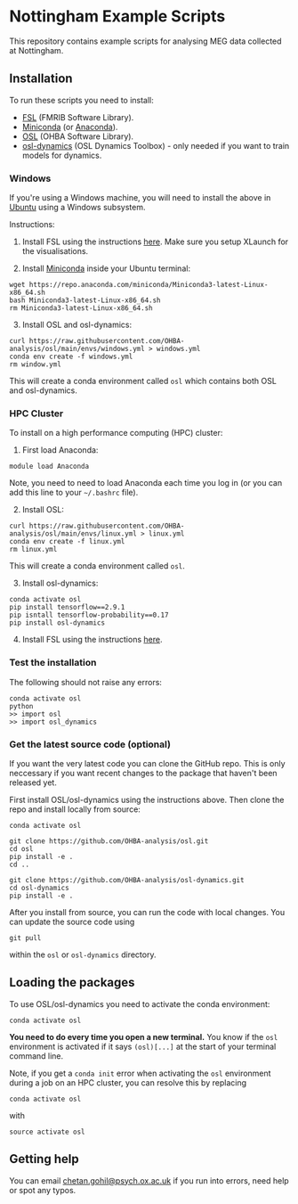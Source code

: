 # Nottingham Example Scripts

This repository contains example scripts for analysing MEG data collected at Nottingham.

## Installation

To run these scripts you need to install:

- [FSL](https://fsl.fmrib.ox.ac.uk/fsl/fslwiki/FslInstallation) (FMRIB Software Library).
- [Miniconda](https://docs.conda.io/projects/miniconda/en/latest/miniconda-install.html) (or [Anaconda](https://docs.anaconda.com/free/anaconda/install/index.html)).
- [OSL](https://github.com/OHBA-analysis/osl) (OHBA Software Library).
- [osl-dynamics](https://github.com/OHBA-analysis/osl-dynamics) (OSL Dynamics Toolbox) - only needed if you want to train models for dynamics.

### Windows

If you're using a Windows machine, you will need to install the above in [Ubuntu](https://ubuntu.com/wsl) using a Windows subsystem. 

Instructions:

1. Install FSL using the instructions [here](https://fsl.fmrib.ox.ac.uk/fsl/fslwiki/FslInstallation/Windows). Make sure you setup XLaunch for the visualisations.

2. Install [Miniconda](https://docs.conda.io/projects/conda/en/latest/user-guide/install/linux.html) inside your Ubuntu terminal:

```
wget https://repo.anaconda.com/miniconda/Miniconda3-latest-Linux-x86_64.sh
bash Miniconda3-latest-Linux-x86_64.sh
rm Miniconda3-latest-Linux-x86_64.sh
```

3. Install OSL and osl-dynamics:

```
curl https://raw.githubusercontent.com/OHBA-analysis/osl/main/envs/windows.yml > windows.yml
conda env create -f windows.yml
rm window.yml
```

This will create a conda environment called `osl` which contains both OSL and osl-dynamics.

### HPC Cluster

To install on a high performance computing (HPC) cluster:

1. First load Anaconda:

```
module load Anaconda
```

Note, you need to need to load Anaconda each time you log in (or you can add this line to your `~/.bashrc` file).

2. Install OSL:

```
curl https://raw.githubusercontent.com/OHBA-analysis/osl/main/envs/linux.yml > linux.yml
conda env create -f linux.yml
rm linux.yml
```

This will create a conda environment called `osl`.

3. Install osl-dynamics:

```
conda activate osl
pip install tensorflow==2.9.1
pip isntall tensorflow-probability==0.17
pip install osl-dynamics
```

4. Install FSL using the instructions [here](https://fsl.fmrib.ox.ac.uk/fsl/fslwiki/FslInstallation/Linux).

### Test the installation

The following should not raise any errors:

```
conda activate osl
python
>> import osl
>> import osl_dynamics
```

### Get the latest source code (optional)

If you want the very latest code you can clone the GitHub repo. This is only neccessary if you want recent changes to the package that haven't been released yet.

First install OSL/osl-dynamics using the instructions above. Then clone the repo and install locally from source:

```
conda activate osl

git clone https://github.com/OHBA-analysis/osl.git
cd osl
pip install -e .
cd ..

git clone https://github.com/OHBA-analysis/osl-dynamics.git
cd osl-dynamics
pip install -e .
```

After you install from source, you can run the code with local changes. You can update the source code using

```
git pull
```

within the `osl` or `osl-dynamics` directory.

## Loading the packages

To use OSL/osl-dynamics you need to activate the conda environment:

```
conda activate osl
```

**You need to do every time you open a new terminal.** You know if the `osl` environment is activated if it says `(osl)[...]` at the start of your terminal command line.

Note, if you get a `conda init` error when activating the `osl` environment during a job on an HPC cluster, you can resolve this by replacing
```
conda activate osl
```
with 
```
source activate osl
```

## Getting help

You can email chetan.gohil@psych.ox.ac.uk if you run into errors, need help or spot any typos.
